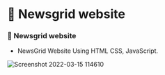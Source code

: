# 📰 Newsgrid website

### 📰 Newsgrid website

- NewsGrid Website Using HTML CSS, JavaScript.

![Screenshot 2022-03-15 114610](https://user-images.githubusercontent.com/93057752/158449604-2856ebb2-6972-4f90-ab74-137d0740da8d.png)


